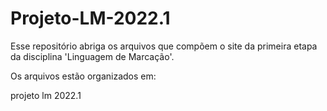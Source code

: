# Projeto-LM-2022.1

Esse repositório abriga os arquivos que compõem o site da primeira etapa da disciplina 'Linguagem de Marcação'.

Os arquivos estão organizados em: 

 projeto lm 2022.1
  


